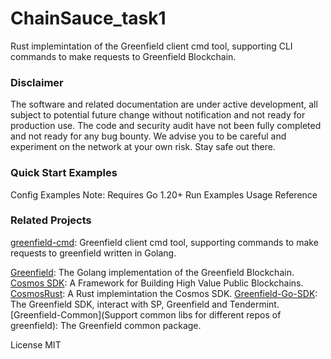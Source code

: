 # ChainSauce_task1

Rust implemintation of the Greenfield client cmd tool, supporting CLI commands to make requests to Greenfield Blockchain.

### Disclaimer
The software and related documentation are under active development, all subject to potential future change without notification and not ready for production use. The code and security audit have not been fully completed and not ready for any bug bounty. We advise you to be careful and experiment on the network at your own risk. Stay safe out there.

### Quick Start Examples
Config Examples
Note: Requires Go 1.20+
Run Examples
Usage
Reference

### Related Projects
[greenfield-cmd](https://github.com/bnb-chain/greenfield-common): Greenfield client cmd tool, supporting commands to make requests to greenfield written in Golang.

[Greenfield](https://github.com/bnb-chain/greenfield): The Golang implementation of the Greenfield Blockchain.
[Cosmos SDK](https://github.com/cosmos/cosmos-sdk): A Framework for Building High Value Public Blockchains.
[CosmosRust](https://github.com/cosmos/cosmos-rust): A Rust implemintation the Cosmos SDK.
[Greenfield-Go-SDK](https://github.com/bnb-chain/greenfield-go-sdk): The Greenfield SDK, interact with SP, Greenfield and Tendermint.
[Greenfield-Common](Support common libs for different repos of greenfield): The Greenfield common package.



License
MIT
